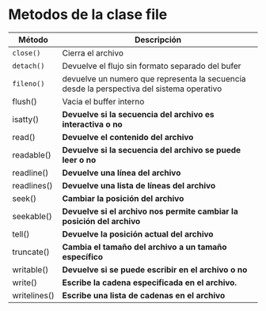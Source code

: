 # Metodos de la clase file

| Método | Descripción |
| --- | --- |
| `close()` | Cierra el archivo |
| `detach()` |  Devuelve el flujo sin formato separado del bufer |
| `fileno()` | devuelve un numero que representa la secuencia desde la perspectiva del sistema operativo |
| flush() | Vacia el buffer interno  |
| isatty() | **Devuelve si la secuencia del archivo es interactiva o no** |
| read() | **Devuelve el contenido del archivo** |
| readable() | **Devuelve si la secuencia del archivo se puede leer o no** |
| readline() | **Devuelve una línea del archivo** |
| readlines() | **Devuelve una lista de líneas del archivo** |
| seek() | **Cambiar la posición del archivo** |
| seekable() | **Devuelve si el archivo nos permite cambiar la posición del archivo** |
| tell() | **Devuelve la posición actual del archivo** |
| truncate() | **Cambia el tamaño del archivo a un tamaño específico** |
| writable() | **Devuelve si se puede escribir en el archivo o no** |
| write() | **Escribe la cadena especificada en el archivo.** |
| writelines() | **Escribe una lista de cadenas en el archivo** |